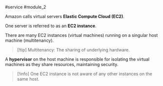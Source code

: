 #service #module_2

Amazon calls virtual servers **Elastic Compute Cloud (EC2)**.

One server is referred to as an **EC2 instance**.

There are many EC2 instances (virtual machines) running on a singular host machine (multitenancy).

> [!tip] Multitenancy: The sharing of underlying hardware.

A **hypervisor** on the host machine is responsible for isolating the virtual machines as they share resources, maintaining security.

>[!info] One EC2 instance is not aware of any other instances on the same host.
